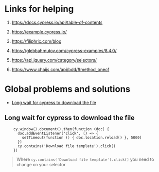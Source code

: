 # Links for helping

1. https://docs.cypress.io/api/table-of-contents
2. https://example.cypress.io/
3. https://filiphric.com/blog
4. https://glebbahmutov.com/cypress-examples/8.4.0/

5. https://api.jquery.com/category/selectors/
6. https://www.chaijs.com/api/bdd/#method_oneof


# Global problems and solutions
- [Long wait for cypress to download the file](#Long-wait-for-cypress-to-download-the-file)

## Long wait for cypress to download the file

```
    cy.window().document().then(function (doc) {
      doc.addEventListener('click', () => {
        setTimeout(function () { doc.location.reload() }, 5000)
      })
      cy.contains('Download file template').click()
    })
```

> Where `cy.contains('Download file template').click()` you need to change on your selector
